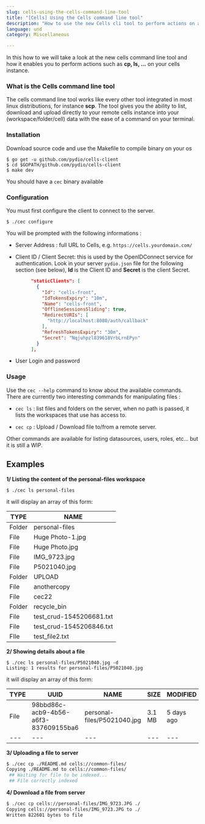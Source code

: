 ```yaml
---
slug: cells-using-the-cells-command-line-tool
title: "[Cells] Using the Cells command line tool"
description: "How to use the new Cells cli tool to perform actions on a Cells instance"
language: und
category: Miscellaneous

---
```

In this how to we will take a look at the new cells command line tool and how it enables you to perform actions such as **cp, ls, ...** on your cells instance.

### What is the Cells command line tool

The cells command line tool works like every other tool integrated in most linux distributions, for instance **scp**.
The tool gives you the ability to list, download and upload directly to your remote cells instance into your (workspace/folder/cell) data with the ease of a command on your terminal.

### Installation

Download source code and use the Makefile to compile binary on your os

```
$ go get -u github.com/pydio/cells-client
$ cd $GOPATH/github.com/pydio/cells-client
$ make dev
```

You should have a `cec` binary available

### Configuration

You must first configure the client to connect to the server. 

```
$ ./cec configure
```

You will be prompted with the following informations : 

- Server Address : full URL to Cells, e.g. `https://cells.yourdomain.com/`

- Client ID / Client Secret: this is used by the OpenIDConnect service for authentication. Look in your server `pydio.json` file for the following section (see below), **Id** is the Client ID and **Secret** is the client Secret.

```json
         "staticClients": [
           {
             "Id": "cells-front",
             "IdTokensExpiry": "10m",
             "Name": "cells-front",
             "OfflineSessionsSliding": true,
             "RedirectURIs": [
               "http://localhost:8080/auth/callback"
             ],
             "RefreshTokensExpiry": "30m",
             "Secret": "Nqjuhpzl839618VrbLrnEPyn"
           }
         ],

```

- User Login and password

### Usage

Use the `cec --help` command to know about the available commands. There are currently two interesting commands for manipulating files : 

- `cec ls` : list files and folders on the server, when no path is passed, it lists the workspaces that use has access to.

- `cec cp` : Upload / Download file to/from a remote server.

Other commands are available for listing datasources, users, roles, etc... but it is still a WIP.

## Examples

**1/ Listing the content of the personal-files workspace**

```shell
$ ./cec ls personal-files
```

it will display an array of this form:

|  TYPE | NAME  |
|---    |  ---  |
|  Folder | personal-files  |
| File  | Huge Photo-1.jpg  |
| File  | Huge Photo.jpg  |
| File  | IMG_9723.jpg  |
| File  | P5021040.jpg  |
| Folder  | UPLOAD  |
| File  | anothercopy  |
| File  | cec22  |
| Folder  | recycle_bin  |
| File  | test_crud-1545206681.txt  |
| File  |  test_crud-1545206846.txt |
| FIle  | test_file2.txt




**2/ Showing details about a file**

```shell
$ ./cec ls personal-files/P5021040.jpg -d
Listing: 1 results for personal-files/P5021040.jpg
```

it will display an array of this form:

| TYPE | UUID | NAME | SIZE | MODIFIED |
| --- |  ---  |  --- | ---  |       --- |
| File| 98bbd86c-acb9-4b56-a6f3-837609155ba6 | personal-files/P5021040.jpg | 3.1 MB | 5 days ago |
| --- | --- | --- | --- | --- |

**3/ Uploading a file to server**

```sh
$ ./cec cp ./README.md cells://common-files/
Copying ./README.md to cells://common-files/
 ## Waiting for file to be indexed...
 ## File correctly indexed
```

**4/ Download a file from server**

```sh
$ ./cec cp cells://personal-files/IMG_9723.JPG ./
Copying cells://personal-files/IMG_9723.JPG to ./
Written 822601 bytes to file
```
